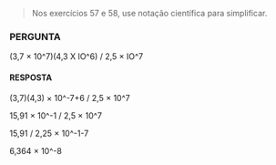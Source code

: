 > Nos exercícios 57 e 58, use notação científica para simplificar.

### PERGUNTA 

(3,7 × 10^7)(4,3 X IO^6)
/ 2,5 × IO^7

#### RESPOSTA

(3,7)(4,3) × 10^-7+6 / 2,5 × 10^7

15,91 × 10^-1 / 2,5 × 10^7

15,91 / 2,25 × 10^-1-7 

6,364 × 10^-8
